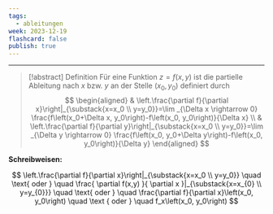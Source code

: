 ```yaml
---
tags:
  - ableitungen
week: 2023-12-19
flashcard: false
publish: true
---
```

***

> [!abstract] Definition 
> Für eine Funktion $z=f(x, y)$ ist die partielle Ableitung nach $x$ bzw. $y$ an der Stelle $\left(x_0, y_0\right)$ definiert durch
> $$
\begin{aligned}
& \left.\frac{\partial f}{\partial x}\right|_{\substack{x=x_0 \\
y=y_0}}=\lim _{\Delta x \rightarrow 0} \frac{f\left(x_0+\Delta x, y_0\right)-f\left(x_0, y_0\right)}{\Delta x} \\
& \left.\frac{\partial f}{\partial y}\right|_{\substack{x=x_0 \\
y=y_0}}=\lim _{\Delta y \rightarrow 0} \frac{f\left(x_0, y_0+\Delta y\right)-f\left(x_0, y_0\right)}{\Delta y}
\end{aligned}
$$

**Schreibweisen:**

$$
\left.\frac{\partial f}{\partial x}\right|_{\substack{x=x_0 \\
y=y_0}} \quad \text{ oder } \quad \frac{ \partial f(x,y) }{ \partial x }|_{\substack{x=x_{0} \\ y=y_{0}}} \quad \text{ oder } \quad \frac{\partial f}{\partial x}\left(x_0, y_0\right) \quad \text { oder } \quad f_x\left(x_0, y_0\right)
$$

